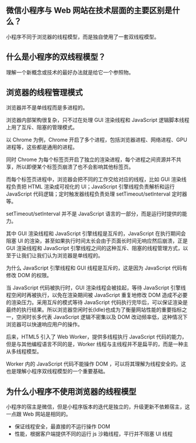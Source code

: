 ## 微信小程序与 Web 网站在技术层面的主要区别是什么？

小程序不同于浏览器的线程模型，而是独自使用了一套双线程模型。

## 什么是小程序的双线程模型？

理解一个新概念或技术的最好办法就是给它一个参照物。

## 浏览器的线程管理模式

浏览器并不是单线程而是多进程的。

浏览器内部架构很复杂，只不过在处理 GUI 渲染线程和 JavaScript 逻辑脚本线程上用了互斥、阻塞的管理模式。

以 Chrome 为例，Chrome 开启了多个进程，包括浏览器进程、网络进程、GPU 进程等，这些都是通用的进程。

同时 Chrome 为每个标签页开启了独立的渲染进程，每个进程之间资源并不共享，所以即便某个标签页崩溃了也不会影响其他标签页。

而每个标签页进程中，浏览器会把不同的工作交给对应的线程，比如 GUI 渲染线程负责把 HTML 渲染成可视化的 UI；JavaScript 引擎线程负责解析和运行 JavaScript 代码逻辑；定时触发器线程负责处理 setTimeout/setInterval 定时器等。

setTimeout/setInterval 并不是 JavaScript 语言的一部分，而是运行时提供的能力。

其中 GUI 渲染线程和 JavaScript 引擎线程是互斥的，JavaScript 在执行期间会阻塞 UI 的渲染，甚至如果执行时间太长会由于页面长时间无响应然后崩溃，正是 GUI 渲染线程和 JavaScript 引擎线程之间的这种互斥、阻塞的线程管理方式，以至于让我们让我们认为浏览器是单线程的。

为什么 JavaScript 引擎线程和 GUI 线程是互斥的，这是因为 JavaScript 代码有修改 DOM 的权限。

当 JavaScript 代码被执行时，GUI 渲染线程会被挂起，等待 JavaScript 引擎线程空闲时再被执行，以免在渲染期间被 JavaScript 重复地修改 DOM 造成不必要的渲染压力。采用互斥的模式等待 JavaScript 代码执行完毕后，可以保证渲染是最终的执行结果。所以浏览器空闲时长(Idle)也成为了衡量网站性能的重要指标之一，空闲时长多代表 JavaScript 逻辑不密集以及 DOM 改动频率低，这种情况下浏览器可以快速响应用户的操作。

后来，HTML5 引入了 Web Worker，提供多线程执行 JavaScript 代码的能力，但是与其他编程语言不同的是，Worker 线程与主线程并不是扁平的，而是一种主从多线程模型。

Worker 内的 JavaScript 代码不能操作 DOM ，可以将其理解为线程安全的。这也是理解小程序双线程模型的一个重要基础。

## 为什么小程序不使用浏览器的线程模型

小程序的宿主是微信，但是小程序版本的迭代是独立的，升级更新不依赖宿主，这一点跟 Web 网站是相同的。

- 保证线程安全，最直接的不运行操作 DOM
- 性能，根据客户端提供不同的运行 js 沙箱线程，平行并不阻塞 UI 线程
